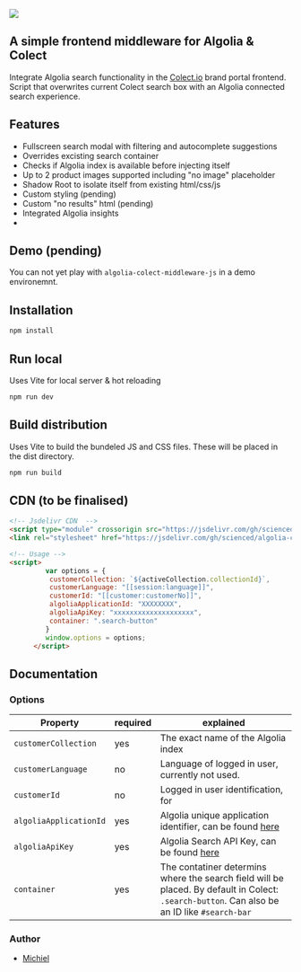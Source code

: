 [![](https://data.jsdelivr.com/v1/package/gh/scienced/algolia-colect-middleware-js/badge)](https://www.jsdelivr.com/package/gh/scienced/algolia-colect-middleware-js)

##  A simple frontend middleware for Algolia & Colect
Integrate Algolia search functionality in the [Colect.io](https://www.colect.io/) brand portal frontend. Script that overwrites current Colect search box with an Algolia connected search experience.

## Features

- Fullscreen search modal with filtering and autocomplete suggestions
- Overrides excisting search container
- Checks if Algolia index is available before injecting itself
- Up to 2 product images supported including "no image" placeholder
- Shadow Root to isolate itself from existing html/css/js
- Custom styling (pending)
- Custom "no results" html (pending)
- Integrated Algolia insights
- 

## Demo (pending)

You can not yet play with `algolia-colect-middleware-js` in a demo environemnt.

## Installation

```sh
npm install
```
## Run local
Uses Vite for local server & hot reloading

```sh
npm run dev
```

## Build distribution
Uses Vite to build the bundeled JS and CSS files. These will be placed in the dist directory.

```sh
npm run build
```

## CDN (to be finalised)

```html
<!-- Jsdelivr CDN  -->
<script type="module" crossorigin src="https://jsdelivr.com/gh/scienced/algolia-colect-middleware-js@latest/dist/assets/index.js"></script>
<link rel="stylesheet" href="https://jsdelivr.com/gh/scienced/algolia-colect-middleware-js@latest/dist/assets/index.css">

<!-- Usage -->
<script>
         var options = {
          customerCollection: `${activeCollection.collectionId}`,
          customerLanguage: "[[session:language]]",
          customerId: "[[customer:customerNo]]",
          algoliaApplicationId: "XXXXXXXX",
          algoliaApiKey: "xxxxxxxxxxxxxxxxxxxx",
          container: ".search-button"
         }
         window.options = options;
      </script>
```

## Documentation

### Options

| Property | required | explained |
| -------- | ------- | --------- |
| `customerCollection`    | yes  | The exact name of the Algolia index |
| `customerLanguage`    | no  | Language of logged in user, currently not used. |
| `customerId`    | no  | Logged in user identification, for |
| `algoliaApplicationId`    | yes | Algolia unique application identifier, can be found [here](https://www.algolia.com/account/api-keys/all) |  
| `algoliaApiKey`    | yes  | Algolia Search API Key, can be found [here](https://www.algolia.com/account/api-keys/all) |  
| `container`    | yes  | The contatiner determins where the search field will be placed. By default in Colect: `.search-button`. Can also be an ID like `#search-bar` | 


### Author
- [Michiel](https://github.com/scienced)

